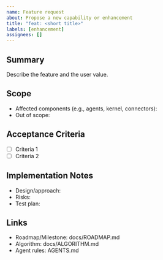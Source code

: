 ```yaml
---
name: Feature request
about: Propose a new capability or enhancement
title: "feat: <short title>"
labels: [enhancement]
assignees: []
---
```


## Summary
Describe the feature and the user value.

## Scope
- Affected components (e.g., agents, kernel, connectors):
- Out of scope:

## Acceptance Criteria
- [ ] Criteria 1
- [ ] Criteria 2

## Implementation Notes
- Design/approach:
- Risks:
- Test plan:

## Links
- Roadmap/Milestone: docs/ROADMAP.md
- Algorithm: docs/ALGORITHM.md
- Agent rules: AGENTS.md

